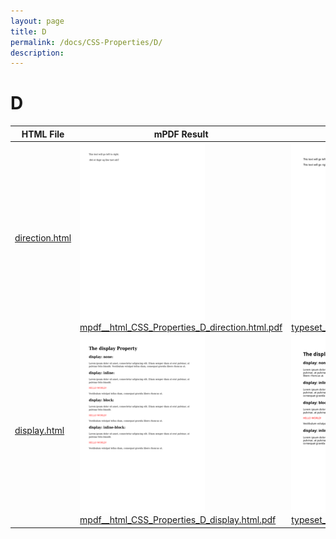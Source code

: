 ```yaml
---
layout: page
title: D
permalink: /docs/CSS-Properties/D/
description: 
---
```


# D
HTML File | mPDF Result | typeset.sh Result | PDFreactor Result
------------ | ------------- | ------------- | -------------
[direction.html](/html/CSS%20Properties/D/direction.html) | ![](mpdf__html_CSS_Properties_D_direction.html.png) [mpdf__html_CSS_Properties_D_direction.html.pdf](mpdf__html_CSS_Properties_D_direction.html.pdf) | ![](typeset__html_CSS_Properties_D_direction.html.png) [typeset__html_CSS_Properties_D_direction.html.pdf](typeset__html_CSS_Properties_D_direction.html.pdf) | ![](pdfreactor__html_CSS_Properties_D_direction.html.png) [pdfreactor__html_CSS_Properties_D_direction.html.pdf](pdfreactor__html_CSS_Properties_D_direction.html.pdf)
[display.html](/html/CSS%20Properties/D/display.html) | ![](mpdf__html_CSS_Properties_D_display.html.png) [mpdf__html_CSS_Properties_D_display.html.pdf](mpdf__html_CSS_Properties_D_display.html.pdf) | ![](typeset__html_CSS_Properties_D_display.html.png) [typeset__html_CSS_Properties_D_display.html.pdf](typeset__html_CSS_Properties_D_display.html.pdf) | ![](pdfreactor__html_CSS_Properties_D_display.html.png) [pdfreactor__html_CSS_Properties_D_display.html.pdf](pdfreactor__html_CSS_Properties_D_display.html.pdf)
